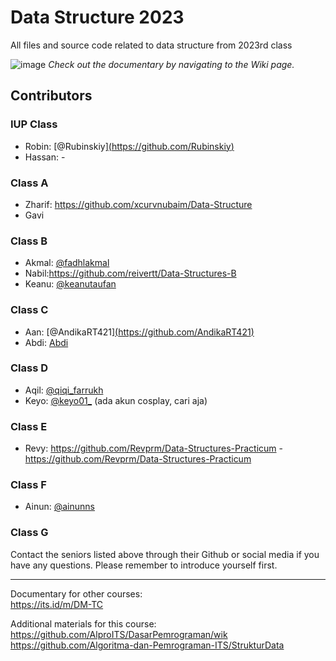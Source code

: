 # Data Structure 2023
 All files and source code related to data structure from 2023rd class

![image](https://user-images.githubusercontent.com/117990315/210136544-a3bd4314-f8d5-4000-b2d8-356f94bbb6c7.png)
<i>Check out the documentary by navigating to the Wiki page.</i>

## Contributors
### IUP Class
- Robin: [@Rubinskiy][(https://github.com/Rubinskiy)](https://github.com/Rubinskiy/IF184202-Data-Structures)
- Hassan: -

### Class A
- Zharif: https://github.com/xcurvnubaim/Data-Structure
- Gavi

### Class B
- Akmal: [@fadhlakmal](https://github.com/fadhlakmal)
- Nabil:https://github.com/reivertt/Data-Structures-B
- Keanu: [@keanutaufan](https://github.com/keanutaufan)


### Class C 
- Aan: [@AndikaRT421][(https://github.com/AndikaRT421)](https://github.com/AndikaRT421/strukdat_2023)
- Abdi: [Abdi](https://github.com/yaudahbanh/StrukturData)

### Class D
- Aqil: [@qiqi_farrukh](https://www.instagram.com/qiqi_farrukh)
- Keyo: [@keyo01_](https://www.instagram.com/keyo01_) (ada akun cosplay, cari aja)


### Class E
- Revy: https://github.com/Revprm/Data-Structures-Practicum - https://github.com/Revprm/Data-Structures-Practicum

### Class F
- Ainun: [@ainunns]([https://github.com/ainunns](https://github.com/ainunns/Struktur-Data))

### Class G



Contact the seniors listed above through their Github or social media if you have any questions. Please remember to introduce yourself first.
***

Documentary for other courses:<br>
https://its.id/m/DM-TC

Additional materials for this course:<br>
[https://github.com/AlproITS/DasarPemrograman/wik<br>](https://github.com/Algoritma-dan-Pemrograman-ITS/StrukturData)https://github.com/Algoritma-dan-Pemrograman-ITS/StrukturData

